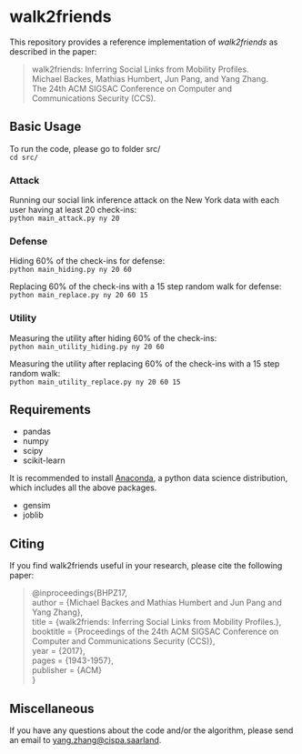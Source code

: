 # walk2friends
This repository provides a reference implementation of *walk2friends* as described in the paper:<br>
> walk2friends: Inferring Social Links from Mobility Profiles. <br>
> Michael Backes, Mathias Humbert, Jun Pang, and Yang Zhang. <br>
> The 24th ACM SIGSAC Conference on Computer and Communications Security (CCS). <br>
> <Insert paper link>

## Basic Usage
To run the code, please go to folder src/
<br/>``cd src/``

### Attack
Running our social link inference attack on the New York data with each user having at least 20 check-ins:
<br/>``python main_attack.py ny 20``

### Defense
Hiding 60% of the check-ins for defense:
<br/>``python main_hiding.py ny 20 60``

Replacing 60% of the check-ins with a 15 step random walk for defense:
<br/>``python main_replace.py ny 20 60 15``

### Utility
Measuring the utility after hiding 60% of the check-ins:
<br/>``python main_utility_hiding.py ny 20 60``

Measuring the utility after replacing 60% of the check-ins with a 15 step random walk:
<br/>``python main_utility_replace.py ny 20 60 15``

## Requirements
* pandas
* numpy
* scipy
* scikit-learn

It is recommended to install [Anaconda](https://www.continuum.io/downloads), a python data science distribution, which includes all the above packages.

* gensim
* joblib

## Citing
If you find walk2friends useful in your research, please cite the following paper:<br>
> @inproceedings{BHPZ17,<br>
>     author = {Michael Backes and Mathias Humbert and Jun Pang and Yang Zhang},<br>
>     title = {walk2friends: Inferring Social Links from Mobility Profiles.},<br>
>     booktitle = {Proceedings of the 24th ACM SIGSAC Conference on Computer and Communications Security (CCS)},<br>
>     year = {2017},<br>
>     pages = {1943-1957},<br>
>     publisher = {ACM}<br>
>  }<br>

## Miscellaneous
If you have any questions about the code and/or the algorithm, please send an email to <yang.zhang@cispa.saarland>.
